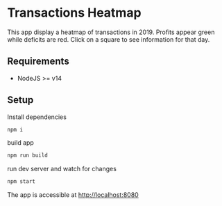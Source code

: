 # Transactions Heatmap

This app display a heatmap of transactions in 2019. Profits appear green while deficits are red. Click on a square to see information for that day.

## Requirements

* NodeJS >= v14

## Setup

Install dependencies
```sh
npm i
```

build app
```sh
npm run build
```

run dev server and watch for changes
```sh
npm start
```

The app is accessible at <http://localhost:8080>